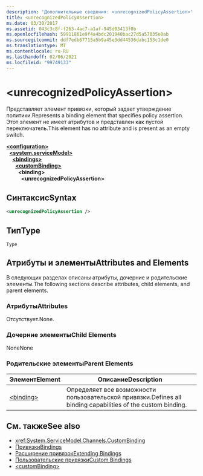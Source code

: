 ```yaml
---
description: 'Дополнительные сведения: <unrecognizedPolicyAssertion>'
title: <unrecognizedPolicyAssertion>
ms.date: 03/30/2017
ms.assetid: 043c3c8f-f263-4ac7-a1af-945d03413f0b
ms.openlocfilehash: 59911861e9f4a4bdc201940bac27d5a57035e0ab
ms.sourcegitcommit: ddf7edb67715a5b9a45e3dd44536dabc153c1de0
ms.translationtype: MT
ms.contentlocale: ru-RU
ms.lasthandoff: 02/06/2021
ms.locfileid: "99749133"
---
```

# \<unrecognizedPolicyAssertion>

<span data-ttu-id="7ae3a-102">Представляет элемент привязки, который задает утверждение политики.</span><span class="sxs-lookup"><span data-stu-id="7ae3a-102">Represents a binding element that specifies policy assertion.</span></span> <span data-ttu-id="7ae3a-103">Этот элемент не имеет атрибутов и представлен как пустой переключатель.</span><span class="sxs-lookup"><span data-stu-id="7ae3a-103">This element has no attribute and is present as an empty switch.</span></span>  
  
[**\<configuration>**](../configuration-element.md)\
&nbsp;&nbsp;[**\<system.serviceModel>**](system-servicemodel.md)\
&nbsp;&nbsp;&nbsp;&nbsp;[**\<bindings>**](bindings.md)\
&nbsp;&nbsp;&nbsp;&nbsp;&nbsp;&nbsp;[**\<customBinding>**](custombinding.md)\
&nbsp;&nbsp;&nbsp;&nbsp;&nbsp;&nbsp;&nbsp;&nbsp;**\<binding>**\
&nbsp;&nbsp;&nbsp;&nbsp;&nbsp;&nbsp;&nbsp;&nbsp;&nbsp;&nbsp;**\<unrecognizedPolicyAssertion>**  
  
## <a name="syntax"></a><span data-ttu-id="7ae3a-104">Синтаксис</span><span class="sxs-lookup"><span data-stu-id="7ae3a-104">Syntax</span></span>  
  
```xml  
<unrecognizedPolicyAssertion />
```  
  
## <a name="type"></a><span data-ttu-id="7ae3a-105">Тип</span><span class="sxs-lookup"><span data-stu-id="7ae3a-105">Type</span></span>  

 `Type`  
  
## <a name="attributes-and-elements"></a><span data-ttu-id="7ae3a-106">Атрибуты и элементы</span><span class="sxs-lookup"><span data-stu-id="7ae3a-106">Attributes and Elements</span></span>  

 <span data-ttu-id="7ae3a-107">В следующих разделах описаны атрибуты, дочерние и родительские элементы.</span><span class="sxs-lookup"><span data-stu-id="7ae3a-107">The following sections describe attributes, child elements, and parent elements.</span></span>  
  
### <a name="attributes"></a><span data-ttu-id="7ae3a-108">Атрибуты</span><span class="sxs-lookup"><span data-stu-id="7ae3a-108">Attributes</span></span>  

 <span data-ttu-id="7ae3a-109">Отсутствует.</span><span class="sxs-lookup"><span data-stu-id="7ae3a-109">None.</span></span>  
  
### <a name="child-elements"></a><span data-ttu-id="7ae3a-110">Дочерние элементы</span><span class="sxs-lookup"><span data-stu-id="7ae3a-110">Child Elements</span></span>  

 <span data-ttu-id="7ae3a-111">None</span><span class="sxs-lookup"><span data-stu-id="7ae3a-111">None</span></span>  
  
### <a name="parent-elements"></a><span data-ttu-id="7ae3a-112">Родительские элементы</span><span class="sxs-lookup"><span data-stu-id="7ae3a-112">Parent Elements</span></span>  
  
|<span data-ttu-id="7ae3a-113">Элемент</span><span class="sxs-lookup"><span data-stu-id="7ae3a-113">Element</span></span>|<span data-ttu-id="7ae3a-114">Описание</span><span class="sxs-lookup"><span data-stu-id="7ae3a-114">Description</span></span>|  
|-------------|-----------------|  
|[\<binding>](bindings.md)|<span data-ttu-id="7ae3a-115">Определяет все возможности пользовательской привязки.</span><span class="sxs-lookup"><span data-stu-id="7ae3a-115">Defines all binding capabilities of the custom binding.</span></span>|  
  
## <a name="see-also"></a><span data-ttu-id="7ae3a-116">См. также</span><span class="sxs-lookup"><span data-stu-id="7ae3a-116">See also</span></span>

- <xref:System.ServiceModel.Channels.CustomBinding>
- [<span data-ttu-id="7ae3a-117">Привязки</span><span class="sxs-lookup"><span data-stu-id="7ae3a-117">Bindings</span></span>](../../../wcf/bindings.md)
- [<span data-ttu-id="7ae3a-118">Расширение привязок</span><span class="sxs-lookup"><span data-stu-id="7ae3a-118">Extending Bindings</span></span>](../../../wcf/extending/extending-bindings.md)
- [<span data-ttu-id="7ae3a-119">Пользовательские привязки</span><span class="sxs-lookup"><span data-stu-id="7ae3a-119">Custom Bindings</span></span>](../../../wcf/extending/custom-bindings.md)
- [\<customBinding>](custombinding.md)
